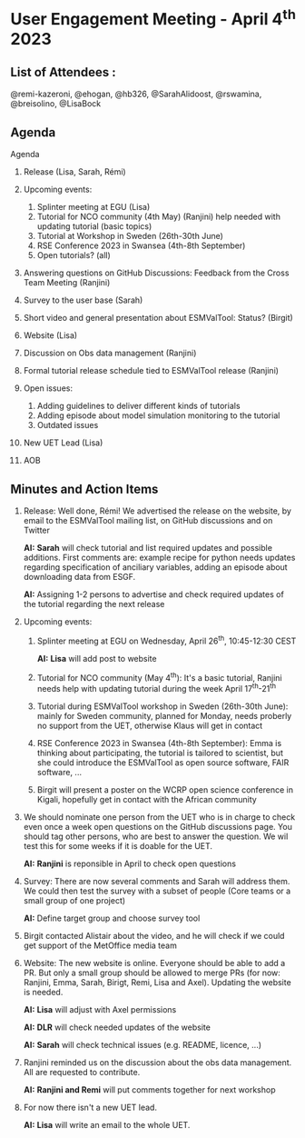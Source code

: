 # User Engagement Meeting - April 4<sup>th</sup> 2023

## List of Attendees : 
@remi-kazeroni, @ehogan, @hb326, @SarahAlidoost, @rswamina, @breisolino, @LisaBock

## Agenda

Agenda

1.	Release (Lisa, Sarah, Rémi)

2.	Upcoming events: 
    1.	Splinter meeting at EGU (Lisa)
    2.	Tutorial for NCO community (4th May) (Ranjini)
        help needed with updating tutorial (basic topics)
    3.	Tutorial at Workshop in Sweden (26th-30th June)    
    4.	RSE Conference 2023 in Swansea (4th-8th September)
    5.	Open tutorials? (all)

3.	Answering questions on GitHub Discussions: Feedback from the Cross Team Meeting (Ranjini)

4.	Survey to the user base (Sarah) 

5.	Short video and general presentation about ESMValTool: Status? (Birgit)

6.	Website (Lisa)

7.	Discussion on Obs data management (Ranjini)

8.	Formal tutorial release schedule tied to ESMValTool release (Ranjini)

9.	Open issues:
    1.	Adding guidelines to deliver different kinds of tutorials 
    2.	Adding episode about model simulation monitoring to the tutorial
    3.	Outdated issues

10.	New UET Lead (Lisa)

11.	AOB



## Minutes and Action Items

1. Release: Well done, Rémi! 
   We advertised the release on the website, by email to the ESMValTool mailing list, on GitHub discussions and on Twitter

   **AI:** **Sarah** will check tutorial and list required updates and possible additions. First comments are: example 
           recipe for python needs updates regarding specification of anciliary variables, adding an episode about downloading data from ESGF.
   
   **AI:** Assigning 1-2 persons to advertise and check required updates of the tutorial regarding the next release

2. Upcoming events:
   1. Splinter meeting at EGU on Wednesday, April 26<sup>th</sup>, 10:45-12:30 CEST
      
      **AI:** **Lisa** will add post to website
      
   2. Tutorial for NCO community (May 4<sup>th</sup>): It's a basic tutorial, Ranjini needs help with updating tutorial during the week 
      April 17<sup>th</sup>-21<sup>th</sup>
      
   3. Tutorial during ESMValTool workshop in Sweden (26th-30th June): mainly for Sweden community, planned for Monday, needs proberly no
      support from the UET, otherwise Klaus will get in contact

   4.	RSE Conference 2023 in Swansea (4th-8th September): Emma is thinking about participating, the tutorial is tailored to scientist, but 
      she could introduce the ESMValTool as open source software, FAIR software, ...  

   5.	Birgit will present a poster on the WCRP open science conference in Kigali, hopefully get in contact with the African community

3. We should nominate one person from the UET who is in charge to check even once a week open questions on the GitHub discussions page.
   You should tag other persons, who are best to answer the question. We wil test this for some weeks if it is doable for the UET.
   
   **AI:** **Ranjini** is reponsible in April to check open questions 

4.	Survey: There are now several comments and Sarah will address them. We could then test the survey with a subset of people (Core teams 
    or a small group of one project)
    
    **AI:** Define target group and choose survey tool

5.	Birgit contacted Alistair about the video, and he will check if we could get support of the MetOffice media team

6. Website: The new website is online. Everyone should be able to add a PR. But only a small group should be allowed to merge PRs (for now: Ranjini,
   Emma, Sarah, Birigt, Remi, Lisa and Axel). Updating the website is needed.
   
   **AI:** **Lisa** will adjust with Axel permissions
   
   **AI:** **DLR** will check needed updates of the website
   
   **AI:** **Sarah** will check technical issues (e.g. README, licence, ...)
   
7. Ranjini reminded us on the discussion about the obs data management. All are requested to contribute.
 
   **AI:** **Ranjini and Remi** will put comments together for next workshop

8. For now there isn't a new UET lead.

   **AI:** **Lisa** will write an email to the whole UET.
